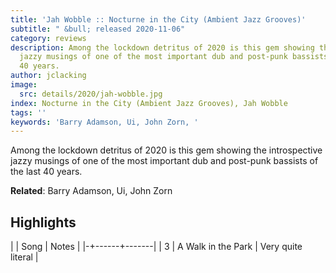 ```yaml
---
title: 'Jah Wobble :: Nocturne in the City (Ambient Jazz Grooves)'
subtitle: " &bull; released 2020-11-06"
category: reviews
description: Among the lockdown detritus of 2020 is this gem showing the introspective
  jazzy musings of one of the most important dub and post-punk bassists of the last
  40 years.
author: jclacking
image:
  src: details/2020/jah-wobble.jpg
index: Nocturne in the City (Ambient Jazz Grooves), Jah Wobble
tags: ''
keywords: 'Barry Adamson, Ui, John Zorn, '
---
```

Among the lockdown detritus of 2020 is this gem showing the introspective jazzy musings of one of the most important dub and post-punk bassists of the last 40 years.<!--more-->

**Related**: Barry Adamson, Ui, John Zorn

## Highlights

| | Song | Notes |
|-+------+-------|
| 3 | A Walk in the Park | Very quite literal |

